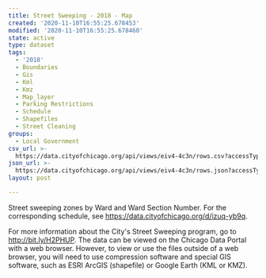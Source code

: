 ```yaml
---
title: Street Sweeping - 2018 - Map
created: '2020-11-10T16:55:25.678453'
modified: '2020-11-10T16:55:25.678460'
state: active
type: dataset
tags:
  - '2018'
  - Boundaries
  - Gis
  - Kml
  - Kmz
  - Map_layer
  - Parking Restrictions
  - Schedule
  - Shapefiles
  - Street Cleaning
groups:
  - Local Government
csv_url: >-
  https://data.cityofchicago.org/api/views/eiv4-4c3n/rows.csv?accessType=DOWNLOAD
json_url: >-
  https://data.cityofchicago.org/api/views/eiv4-4c3n/rows.json?accessType=DOWNLOAD
layout: post

---
```

Street sweeping zones by Ward and Ward Section Number.  For the corresponding schedule, see https://data.cityofchicago.org/d/izuq-yb9q.

For more information about the City's Street Sweeping program, go to http://bit.ly/H2PHUP. The data can be viewed on the Chicago Data Portal with a web browser. However, to view or use the files outside of a web browser, you will need to use compression software and special GIS software, such as ESRI ArcGIS (shapefile) or Google Earth (KML or KMZ).
